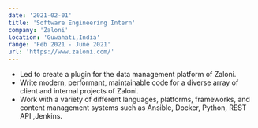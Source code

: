 ```yaml
---
date: '2021-02-01'
title: 'Software Engineering Intern'
company: 'Zaloni'
location: 'Guwahati,India'
range: 'Feb 2021 - June 2021'
url: 'https://www.zaloni.com/'
---
```


- Led to create a plugin for the data management platform of Zaloni.
- Write modern, performant, maintainable code for a diverse array of client and internal projects of Zaloni.
- Work with a variety of different languages, platforms, frameworks, and content management systems such as Ansible, Docker, Python, REST API ,Jenkins.

